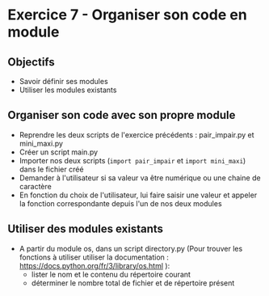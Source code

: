 # Exercice 7 - Organiser son code en module

## Objectifs 
* Savoir définir ses modules
* Utiliser les modules existants

## Organiser son code avec son propre module
* Reprendre les deux scripts de l'exercice précédents : pair_impair.py et mini_maxi.py
* Créer un script main.py 
* Importer nos deux scripts (`import pair_impair` et `import mini_maxi`) dans le fichier créé
* Demander à l'utilisateur si sa valeur va être numérique ou une chaine de caractère
* En fonction du choix de l'utilisateur, lui faire saisir une valeur et appeler la fonction correspondante depuis l'un de nos deux modules

## Utiliser des modules existants
* A partir du module os, dans un script directory.py (Pour trouver les fonctions à utiliser utiliser la documentation : https://docs.python.org/fr/3/library/os.html ):
    * lister le nom et le contenu du répertoire courant
    * déterminer le nombre total de fichier et de répertoire présent  